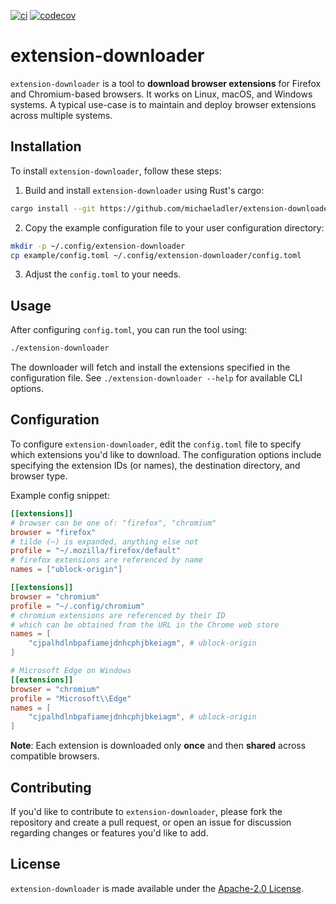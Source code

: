[![ci](https://github.com/michaeladler/extension-downloader/actions/workflows/ci.yml/badge.svg)](https://github.com/michaeladler/extension-downloader/actions/workflows/ci.yml)
[![codecov](https://codecov.io/gh/michaeladler/extension-downloader/graph/badge.svg?token=zMbpcaIgxc)](https://codecov.io/gh/michaeladler/extension-downloader)

# extension-downloader

`extension-downloader` is a tool to **download browser extensions** for Firefox and Chromium-based browsers.
It works on Linux, macOS, and Windows systems.
A typical use-case is to maintain and deploy browser extensions across multiple systems.

## Installation

To install `extension-downloader`, follow these steps:

1. Build and install `extension-downloader` using Rust's cargo:

```bash
cargo install --git https://github.com/michaeladler/extension-downloader.git
```

2. Copy the example configuration file to your user configuration directory:

```bash
mkdir -p ~/.config/extension-downloader
cp example/config.toml ~/.config/extension-downloader/config.toml
```

3. Adjust the `config.toml` to your needs.

## Usage

After configuring `config.toml`, you can run the tool using:

```bash
./extension-downloader
```

The downloader will fetch and install the extensions specified in the configuration file.
See `./extension-downloader --help` for available CLI options.

## Configuration

To configure `extension-downloader`, edit the `config.toml` file to specify which extensions you'd like to download.
The configuration options include specifying the extension IDs (or names), the destination directory, and browser type.

Example config snippet:

```toml
[[extensions]]
# browser can be one of: "firefox", "chromium"
browser = "firefox"
# tilde (~) is expanded, anything else not
profile = "~/.mozilla/firefox/default"
# firefox extensions are referenced by name
names = ["ublock-origin"]

[[extensions]]
browser = "chromium"
profile = "~/.config/chromium"
# chromium extensions are referenced by their ID
# which can be obtained from the URL in the Chrome web store
names = [
    "cjpalhdlnbpafiamejdnhcphjbkeiagm", # ublock-origin
]

# Microsoft Edge on Windows
[[extensions]]
browser = "chromium"
profile = "Microsoft\\Edge"
names = [
    "cjpalhdlnbpafiamejdnhcphjbkeiagm", # ublock-origin
]
```

**Note**: Each extension is downloaded only **once** and then **shared** across compatible browsers.

## Contributing

If you'd like to contribute to `extension-downloader`, please fork the repository and create a pull request, or open an issue for discussion regarding changes or features you'd like to add.

## License

`extension-downloader` is made available under the [Apache-2.0 License](LICENSE).
